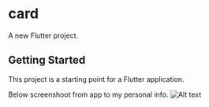 # card

A new Flutter project.

## Getting Started

This project is a starting point for a Flutter application.

Below screenshoot from app to my personal info.
![Alt text](/mi_card/"screenshoot.PNG")
